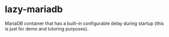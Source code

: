 # lazy-mariadb
MariaDB container that has a built-in configurable delay during startup (this is just for demo and tutoring purposes).
